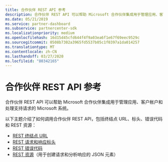 ```yaml
---
title: 合作伙伴 REST API 参考
description: 合作伙伴 REST API 可以帮助 Microsoft 合作伙伴集成用于管理应用、客户帐户和处理支持请求的 Microsoft 系统。
ms.date: 05/21/2019
ms.service: partner-dashboard
ms.subservice: partnercenter-sdk
ms.localizationpriority: medium
ms.openlocfilehash: 16d15d45cfd644f4f9a03ea6f1e67f69eec9529c
ms.sourcegitcommit: 0508b7302a3965fd5537b05c1f0397a1da014257
ms.translationtype: MT
ms.contentlocale: zh-CN
ms.lasthandoff: 03/27/2020
ms.locfileid: "80342165"
---
```

# <a name="partner-rest-api-reference"></a>合作伙伴 REST API 参考

合作伙伴 REST API 可以帮助 Microsoft 合作伙伴集成用于管理应用、客户帐户和处理支持请求的 Microsoft 系统。

以下主题介绍了如何调用合作伙伴 REST API，包括终结点 URL、标头、错误代码和 REST 资源：

* [REST 终结点 URL](rest-urls.md)
* [REST 请求和响应标头](headers.md)
* [REST 错误代码](error-codes.md)
* [REST 资源](rest-resources.md)（用于创建请求和分析响应的 JSON 元素）